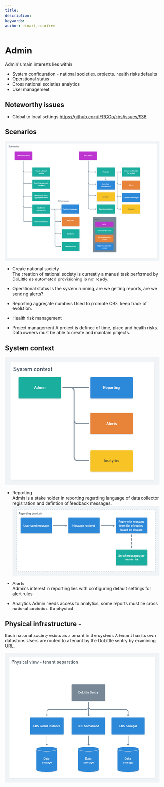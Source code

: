 ```yaml
---
title: 
description: 
keywords: 
author: einari,roarfred
---
```

# Admin
Admin's main interests lies within
* System configuration - national societies, projects, health risks defaults
* Operational status
* Cross national societies analytics
* User management

## Noteworthy issues
* Global to local settings https://github.com/IFRCGo/cbs/issues/936


## Scenarios

![areas of interests](assets/scenarios.png)
* Create national society<br/>
The creation of national society is currently a manual task performed by DoLittle as automated provisioning is not ready. 

* Operational status
Is the system running, are we getting reports, are we sending alerts?

* Reporting aggregate numbers
Used to promote CBS, keep track of evolution. 

* Health risk management

* Project management 
A project is defined of time, place and health risks. 
Data owners must be able to create and maintain projects. 


## System context
![Image of system context](assets/system-context.png)

* Reporting<br>
Admin is a stake holder in reporting regarding language of data collector registration and defintion of feedback messages. 
![feedback interest](assets/reporting-feedback.png)

* Alerts<br>
Admin's interest in reporting lies with configuring default settings for alert rules

* Analytics
Admin needs access to analytics, some reports must be cross national societies. Se physical 
    

## Physical infrastructure - 

Each national society exists as a tenant in the system. A tenant has its own datastore. Users are routed to a tenant by the DoLittle sentry by examining URL.

![physical infrastructure](assets/physical-view.png)
